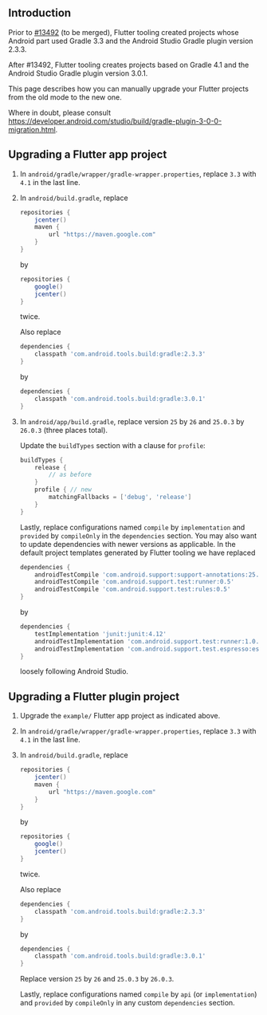 ## Introduction

Prior to [#13492](https://github.com/flutter/flutter/pull/13492) (to be merged), Flutter tooling created projects whose Android part used Gradle 3.3 and the Android Studio Gradle plugin version 2.3.3.

After #13492, Flutter tooling creates projects based on Gradle 4.1 and the Android Studio Gradle plugin version 3.0.1.

This page describes how you can manually upgrade your Flutter projects from the old mode to the new one.

Where in doubt, please consult https://developer.android.com/studio/build/gradle-plugin-3-0-0-migration.html.

## Upgrading a Flutter app project

1. In `android/gradle/wrapper/gradle-wrapper.properties`, replace `3.3` with `4.1` in the last line.
1. In `android/build.gradle`, replace
   ```gradle
   repositories {
       jcenter()
       maven {
           url "https://maven.google.com"
       }
   }
   ```
   by
   ```gradle
   repositories {
       google()
       jcenter()
   }
   ```
   twice.

   Also replace
   ```gradle
   dependencies {
       classpath 'com.android.tools.build:gradle:2.3.3'
   }
   ```
   by
   ```gradle
   dependencies {
       classpath 'com.android.tools.build:gradle:3.0.1'
   }
   ```
1. In `android/app/build.gradle`, replace version `25` by `26` and `25.0.3` by `26.0.3` (three places total).

   Update the `buildTypes` section with a clause for `profile`:
   ```gradle
   buildTypes {
       release {
           // as before
       }
       profile { // new
           matchingFallbacks = ['debug', 'release']
       }
   }
   ```

   Lastly, replace configurations named `compile` by `implementation` and `provided` by `compileOnly`
   in the `dependencies` section. You may also want to update dependencies with newer versions
   as applicable. In the default project templates generated by Flutter tooling we have replaced
   ```gradle
   dependencies {
       androidTestCompile 'com.android.support:support-annotations:25.4.0'
       androidTestCompile 'com.android.support.test:runner:0.5'
       androidTestCompile 'com.android.support.test:rules:0.5'
   }
   ```
   by
   ```gradle
   dependencies {
       testImplementation 'junit:junit:4.12'
       androidTestImplementation 'com.android.support.test:runner:1.0.1'
       androidTestImplementation 'com.android.support.test.espresso:espresso-core:3.0.1'
   }
   ```
   loosely following Android Studio.

## Upgrading a Flutter plugin project

1. Upgrade the `example/` Flutter app project as indicated above.
1. In `android/gradle/wrapper/gradle-wrapper.properties`, replace `3.3` with `4.1` in the last line.
1. In `android/build.gradle`, replace
   ```gradle
   repositories {
       jcenter()
       maven {
           url "https://maven.google.com"
       }
   }
   ```
   by
   ```gradle
   repositories {
       google()
       jcenter()
   }
   ```
   twice.

   Also replace
   ```gradle
   dependencies {
       classpath 'com.android.tools.build:gradle:2.3.3'
   }
   ```
   by
   ```gradle
   dependencies {
       classpath 'com.android.tools.build:gradle:3.0.1'
   }
   ```
   
   Replace version `25` by `26` and `25.0.3` by `26.0.3`.

   Lastly, replace configurations named `compile` by `api` (or `implementation`) and `provided` by `compileOnly`
   in any custom `dependencies` section.